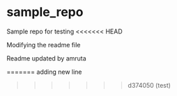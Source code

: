 # sample_repo
Sample repo for testing
<<<<<<< HEAD


Modifying the readme file


Readme updated by amruta

=======
adding new line 
>>>>>>> d374050 (test)
